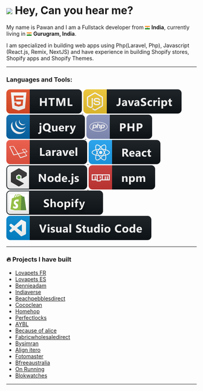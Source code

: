 <h1><img src="https://emojis.slackmojis.com/emojis/images/1531849430/4246/blob-sunglasses.gif?1531849430" width="30"/> Hey, Can you hear me?</h1>


<p>My name is Pawan and I am a Fullstack developer from <img src="https://raw.githubusercontent.com/thepkpawankumar/thepkpawankumar/main/icons/IN.png" width="13"/> <b>India</b>, currently living in <img src="https://raw.githubusercontent.com/thepkpawankumar/thepkpawankumar/main/icons/IN.png" width="13"/> <b>Gurugram, India</b>. 

I am specialized in building web apps using Php(Laravel, Php), Javascript (React.js, Remix, NextJS) and have experience in building Shopify stores, Shopify apps and Shopify Themes.</p>

---

### Languages and Tools:

<a href="#">
  <img src="https://github.com/thepkpawankumar/thepkpawankumar/raw/main/icons/html.svg" alt="HTML" />
</a> 

<a href="#">
  <img src="https://github.com/thepkpawankumar/thepkpawankumar/raw/main/icons/js.svg" alt="JavaScript" />
</a> 

<a href="#">
  <img src="https://github.com/thepkpawankumar/thepkpawankumar/raw/main/icons/jquery.svg" alt="jQuery" />
</a> 

<a href="#">
  <img src="https://github.com/thepkpawankumar/thepkpawankumar/raw/main/icons/php.svg" alt="Php" />
</a> 

<a href="#">
  <img src="https://github.com/thepkpawankumar/thepkpawankumar/raw/main/icons/laravel.svg" alt="Laravel" />
</a> 

<a href="#">
  <img src="https://github.com/thepkpawankumar/thepkpawankumar/raw/main/icons/react.svg" alt="React" />
</a> 

<a href="#">
  <img src="https://github.com/thepkpawankumar/thepkpawankumar/raw/main/icons/nodejs.svg" alt="Node.js" />
</a> 
<a href="#">
  <img src="https://github.com/thepkpawankumar/thepkpawankumar/raw/main/icons/npm.svg" alt="npm" />
</a> 

<a href="#">
  <img src="https://github.com/thepkpawankumar/thepkpawankumar/raw/main/icons/shopify.svg" alt="Shopify" />
</a> 

<a href="#">
  <img src="https://github.com/thepkpawankumar/thepkpawankumar/raw/main/icons/visualstudio_code.svg" alt="Visual Studio Code" />
</a> 

---

### 🔥 Projects I have built

- [Lovapets FR](https://lovapets.fr/)
- [Lovapets ES](https://lovapets.es/)
- [Bennieadam](https://bennieadam.com.au/)
- [Indiaverse](https://indiaverse.me/)
- [Beachpebblesdirect](https://beachpebblesdirect.com/)
- [Cococlean](https://cococlean.com/)
- [Homehop](https://homehop.in/)
- [Perfectlocks](https://www.perfectlocks.com/)
- [AYBL](https://www.aybl.com/)
- [Because of alice](https://www.becauseofalice.com/)
- [Fabricwholesaledirect](https://fabricwholesaledirect.com/)
- [Bysimran](https://bysimran.com/)
- [Align itero](https://shop.itero.com/)
- [Fotomaster](https://fotomaster.com/)
- [Bfreeaustralia](https://www.bfreeaustralia.com.au/)
- [On Running](https://ingsport.co.il/)
- [Blokwatches](https://blokwatches.com/)

---

